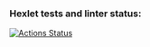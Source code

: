 ### Hexlet tests and linter status:
[![Actions Status](https://github.com/Gavrilov-Val/frontend-project-11/actions/workflows/hexlet-check.yml/badge.svg)](https://github.com/Gavrilov-Val/frontend-project-11/actions)